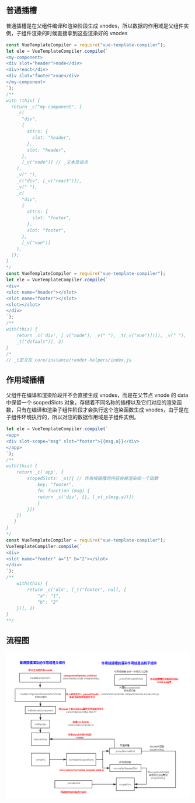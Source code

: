 ## 普通插槽

普通插槽是在父组件编译和渲染阶段生成 vnodes，所以数据的作用域是父组件实例，子组件渲染的时候直接拿到这些渲染好的 vnodes

```js
const VueTemplateCompiler = require("vue-template-compiler");
let ele = VueTemplateCompiler.compile(`
<my-component>
<div slot="header">node</div>
<div>react</div>
<div slot="footer">vue</div>
</my-component>
`);
/**
with (this) {
  return _c("my-component", [
    _c(
      "div",
      {
        attrs: {
          slot: "header",
        },
        slot: "header",
      },
      [_v("node")] // _文本及诶点
    ),
    _v(" "),
    _c("div", [_v("react")]),
    _v(" "),
    _c(
      "div",
      {
        attrs: {
          slot: "footer",
        },
        slot: "footer",
      },
      [_v("vue")]
    ),
  ]);
}
*/
const VueTemplateCompiler = require("vue-template-compiler");
let ele = VueTemplateCompiler.compile(`
<div>
<slot name="header"></slot>
<slot name="footer"></slot>
<slot></slot>
</div>
`);
/**
with(this) {
    return _c('div', [_v("node"), _v(" "), _t(_v("vue")])]), _v(" "),
    _t("default")], 2)
}
/*
// _t定义在 core/instance/render-helpers/index.js

```

## 作用域插槽

父组件在编译和渲染阶段并不会直接生成 vnodes，而是在父节点 vnode 的 data 中保留一个 scopedSlots 对象，存储着不同名称的插槽以及它们对应的渲染函数，只有在编译和渲染子组件阶段才会执行这个渲染函数生成 vnodes，由于是在子组件环境执行的，所以对应的数据作用域是子组件实例。

```js
let ele = VueTemplateCompiler.compile(`
<app>
<div slot-scope="msg" slot="footer">{{msg.a}}</div>
</app>
`);
/**
with(this) {
    return _c('app', {
        scopedSlots: _u([{ // 作用域插槽的内容会被渲染成一个函数
            key: "footer",
            fn: function (msg) {
            return _c('div', {}, [_v(_s(msg.a))])
            }
        }])
    })
   }
}
*/
const VueTemplateCompiler = require("vue-template-compiler");
VueTemplateCompiler.compile(`
<div>
<slot name="footer" a="1" b="2"></slot>
</div>
`);
/**
    with(this) {
        return _c('div', [_t("footer", null, {
            "a": "1",
            "b": "2"
    })], 2)
}
**/
```

## 流程图

![](img/solt_01.jpg)
